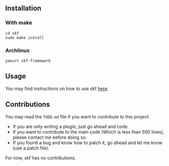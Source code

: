 
## Installation

### With make 

    cd skf
    sudo make install

### Archlinux 

    yaourt skf-framework

## Usage

You may find instructions on how to use skf 
[here](http://skf.jeannedhack.org/).

## Contributions

You may read the `TODO.md` file if you want to contribute to this project. 

* If you are only writing a plugin, just go ahead and code. 
* If you want to contribute to the main code (Which is less than 500 lines), 
please contact me before doing so. 
* If you found a bug and know how to patch it, go ahead and let me know 
(use a patch file). 

For now, skf has no contributions. 

